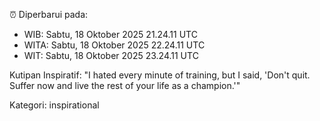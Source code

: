 ⏰ Diperbarui pada:
- WIB: Sabtu, 18 Oktober 2025 21.24.11 UTC
- WITA: Sabtu, 18 Oktober 2025 22.24.11 UTC
- WIT: Sabtu, 18 Oktober 2025 23.24.11 UTC

Kutipan Inspiratif:
"I hated every minute of training, but I said, 'Don't quit. Suffer now and live the rest of your life as a champion.'"


Kategori: inspirational

